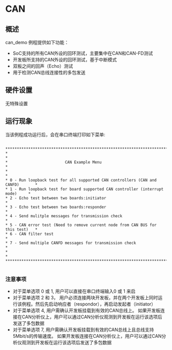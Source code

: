 # CAN

## 概述

can_demo 例程提供如下功能：

- SoC支持的所有CAN外设的回环测试，主要集中在CAN和CAN-FD测试
- 开发板所支持的CAN外设的回环测试，基于中断模式
- 双板之间的回声（Echo）测试
- 用于检测CAN总线连接性的多包发送

## 硬件设置

无特殊设置

## 运行现象

当该例程成功运行后，会在串口终端打印如下菜单:

```console

*********************************************************************************
*                                                                               *
*                         CAN Example Menu                                      *
*                                                                               *
* 0 - Run loopback test for all supported CAN controllers (CAN and CANFD)       *
* 1 - Run loopback test for board supported CAN controller (interrupt mode)     *
* 2 - Echo test between two boards:initiator                                    *
* 3 - Echo test between two boards:responder                                    *
* 4 - Send mulitple messages for transmission check                             *
* 5 - CAN error test (Need to remove current node from CAN BUS for this test)   *
* 6 - CAN filter test                                                           *
* 7 - Send multiple CANFD messages for transmission check                       *
*                                                                               *
*********************************************************************************


```

### 注意事项

- 对于菜单选项 0 或 1, 用户可以直接在串口终端输入0 或 1 来启
- 对于菜单选项 2 和 3， 用户必须连接两块开发板，并在两个开发板上同时运行该例程。然后先启动响应者（respondor），再启动发起者（initiator）
- 对于菜单选项 4, 用户需确认开发板挂载到有效的CAN总线上。 如果开发板连接在CAN分析仪上，用户可以通过CAN分析仪观测到开发板在运行该选项后发送了多包数据
- 对于菜单选项 7, 用户需确认开发板挂载到有效的CAN总线上且总线支持5Mbit/s的传输速度。 如果开发板连接在CAN分析仪上，用户可以通过CAN分析仪观测到开发板在运行该选项后发送了多包数据

